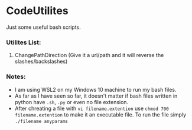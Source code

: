 # CodeUtilites
Just some useful bash scripts.

### Utilites List:
1. ChangePathDirection (Give it a url/path and it will reverse the slashes/backslashes)

### Notes:
* I am using WSL2 on my Windows 10 machine to run my bash files.
* As far as I have seen so far, it doesn't matter if bash files written in python have `.sh`, `.py` or even no file extension. 
* After chreating a file with `vi filename.extention` use `chmod 700 filename.extention` to make it an executable file. To run the file simply `./filename anyparams`
